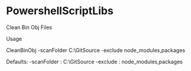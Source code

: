 # PowershellScriptLibs

Clean Bin Obj Files

Usage 

CleanBinObj -scanFolder C:\GitSource -exclude node_modules,packages

Defaults: 
  -scanFolder   : C:\GitSource 
  -exclude      : node_modules,packages
  
